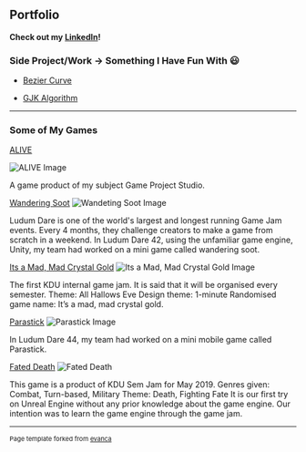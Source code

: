 ## Portfolio
**Check out my [LinkedIn](https://www.linkedin.com/in/fjinnphang/)!**

### Side Project/Work -> Something I Have Fun With :smiley:

- [Bezier Curve](/FunProjects/README.md)

- [GJK Algorithm](/FunProjects/README.md)

---

### Some of My Games

[ALIVE](https://kdu.itch.io/adt11presents-alive)

![ALIVE Image](https://media-exp1.licdn.com/media-proxy/ext?w=800&h=800&f=n&hash=6fRlIq1GVkCn%2FYeYxdFdZgPlAIs%3D&ora=1%2CaFBCTXdkRmpGL2lvQUFBPQ%2CxAVta5g-0R6jnhodx1Ey9KGTqAGj6E5DQJHUA3L0CHH05IbfPWjvcMWML7KipUAQcXgHjQBnLui1ETa1G464I9_meIh5icKzdsX5agYUbhl4lWdI)

A game product of my subject Game Project Studio.

[Wandering Soot](https://ldjam.com/events/ludum-dare/42/wandering-soot)
![Wandeting Soot Image](https://media-exp1.licdn.com/media-proxy/ext?w=1920&h=1080&f=n&hash=4xiQbKVv3So5o0rMTKG9XpgFkUg%3D&ora=1%2CaFBCTXdkRmpGL2lvQUFBPQ%2CxAVta5g-0R6nlh8Tw1It6a2FowGz60oISIfYC2G8G2f1spyfNT-tdoDSeLujpEtOdS0BmAQkKeL2VmiwUcuxL8jmNZoQiu-FbZihcQEeUxcPlD1py8kVfEsGs5vjVs-2bzxPj70dPwy8FZvKU2o7ARc67culf4vOGGg3-2a9CIrCAe1zSrY398wK8QgAr9XKO9MmkZo82SVEnA-xr6irAB85-MeCPmuzSnUGOTTTFe1khPy3wzemnVb113w)

Ludum Dare is one of the world's largest and longest running Game Jam events. Every 4 months, they challenge creators to make a game from scratch in a weekend. In Ludum Dare 42, using the unfamiliar game engine, Unity, my team had worked on a mini game called wandering soot.

[Its a Mad, Mad Crystal Gold](https://acekugen.itch.io/its-a-mad-mad-crystal-gold)
![Its a Mad, Mad Crystal Gold Image](https://media-exp1.licdn.com/media-proxy/ext?w=1920&h=1080&f=n&hash=5VSMTKjit%2Bp4ByVMSnqK8ZqKKaM%3D&ora=1%2CaFBCTXdkRmpGL2lvQUFBPQ%2CxAVta5g-0R6nlh8Tw1It6a2FowGz60oISIfYC2G8G2f1spyfNT-tdoDSeLujpEtOdS0BmAQkKeL2VmiwUcuxTOm1DNg5z86PRda9RBcSRxAOkllsufQuDUsB8MeCQ-TiYXMfl757bAmfEI3RY1kNBzUQ0b6FO7btD38h6BPebsDAL9hEC7AvoLMMyVBdv_jcA803nqNJymdi7w-trIPtEBEW_LKOPEiUMX4BNTPKaNNclfmjwRmqqkWMkHbjt7-6C_inGfc87lWqsPHwb1GLvFRZ)

The first KDU internal game jam. It is said that it will be organised every semester.
Theme: All Hallows Eve
Design theme: 1-minute
Randomised game name: It’s a mad, mad crystal gold.

[Parastick](https://ldjam.com/events/ludum-dare/44/parastick)
![Parastick Image](https://static.jam.vg/raw/d59/b1/z/224cc.png)


In Ludum Dare 44, my team had worked on a mini mobile game called Parastick.

[Fated Death](https://acekugen.itch.io/fateddeath)
![Fated Death](https://media-exp1.licdn.com/media-proxy/ext?w=975&h=430&f=n&hash=7Oyywy9cgjdtiR2v3xIxYK5X%2F8A%3D&ora=1%2CaFBCTXdkRmpGL2lvQUFBPQ%2CxAVta5g-0R6jnhxUywgi6OCbokG1q0ZwFIzwGEnpJVHf-qjaMzK6DsKBZu3j_QpPJn1dj19XLejgOi6hTMQ)

This game is a product of KDU Sem Jam for May 2019.
Genres given: Combat, Turn-based, Military
Theme: Death, Fighting Fate
It is our first try on Unreal Engine without any prior knowledge about the game engine.
Our intention was to learn the game engine through the game jam.




---
<p style="font-size:11px">Page template forked from <a href="https://github.com/evanca/quick-portfolio">evanca</a></p>
<!-- Remove above link if you don't want to attibute -->
